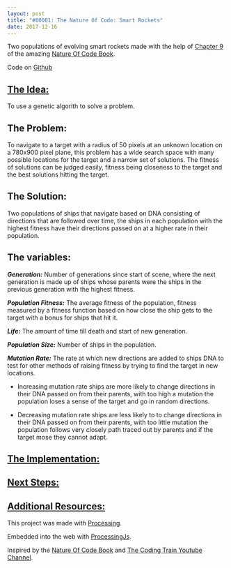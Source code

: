 ```yaml
---
layout: post
title: "#00001: The Nature Of Code: Smart Rockets"
date: 2017-12-16
---
```


<canvas data-processing-sources="/projects/TheNatureOfCode/canvases/00001.pde"></canvas>
<p> Two populations of evolving smart rockets made with the help of <a href="http://natureofcode.com/book/chapter-9-the-evolution-of-code/">Chapter 9</a> of the amazing <a href="http://natureofcode.com/book/">Nature Of Code Book</a>.</p>
<p>Code on <a href="https://github.com/Oadegbite/Oadegbite.github.io/tree/master/projects/TheNatureOfCode/E9_10SmartRocketsRedvsBlue">Github</a></p>

<h2><u>The Idea:</u></h2>
<p>To use a genetic algorith to solve a problem.</p>

<p><h2>The Problem:</h2></p>
<p>To navigate to a target with a radius of 50 pixels at an unknown location on a 780x900 pixel plane, this problem has a wide search space with many possible locations for the target and a narrow set of solutions. The fitness of solutions can be judged easily, fitness being closeness to the target and the best solutions hitting the target.</p>

<p><h2>The Solution:</h2></p>
<p>Two populations of ships that navigate based on DNA consisting of directions that are followed over time, the ships in each population with the highest fitness have their directions passed on at a higher rate in their population.</p>

<p><h2>The variables:</h2></p>
<p><em><strong>Generation:</strong></em> Number of generations since start of scene, where the next generation is made up of ships whose parents were the ships in the previous generation with the highest fitness.</p>
<p><em><strong>Population Fitness:</strong></em> The average fitness of the population, fitness measured by a fitness function based on how close the ship gets to the target with a bonus for ships that hit it.</p>
<p><em><strong>Life:</strong></em> The amount of time till death and start of new generation. </p>
<p><em><strong>Population Size:</strong></em> Number of ships in the population.</p>
<p><em><strong>Mutation Rate:</strong></em> The rate at which new directions are added to ships DNA to test for other methods of raising fitness by trying to find the target in new locations.
  <ul>
    <li><p>Increasing mutation rate ships are more likely to change directions in their DNA passed on from their parents, with too high a mutation the population loses a sense of the target and go in random directions.</p></li>
    <li><p>Decreasing mutation rate ships are less likely to to change directions in their DNA passed on from their parents, with too little mutation the population follows very closely path traced out by parents and if the target mose they cannot adapt.</p></li>
  </ul>
</p>


<h2><u>The Implementation:</u></h2>
<p></p>

<h2><u>Next Steps:</u></h2>

<h2><u>Additional Resources:</u></h2>

<p>This project was made with <a href="https://processing.org/">Processing</a>.</p>
<p>Embedded into the web with <a href="http://processingjs.org/">ProcessingJs</a>.</p>
<p>Inspired by the <a href="http://natureofcode.com/book/">Nature Of Code Book</a> and <a href="https://www.youtube.com/channel/UCvjgXvBlbQiydffZU7m1_aw">The Coding Train Youtube Channel</a>. </p>

